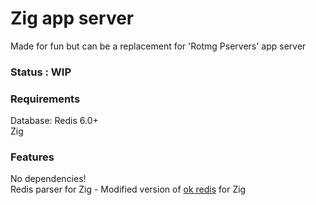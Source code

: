 # Zig app server

Made for fun but can be a replacement for 'Rotmg Pservers' app server

### Status : WIP

### Requirements
Database: Redis 6.0+ <br/>
Zig

### Features
No dependencies! <br/>
Redis parser for Zig - Modified version of [ok redis](https://github.com/kristoff-it/zig-okredis) for Zig
